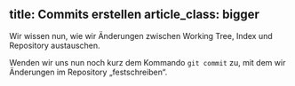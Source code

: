 title: Commits erstellen
article_class: bigger
---

Wir wissen nun, wie wir Änderungen zwischen Working Tree, Index und
Repository austauschen. 

Wenden wir uns nun noch kurz dem Kommando `git commit` zu, mit dem wir Änderungen im 
Repository „festschreiben“.